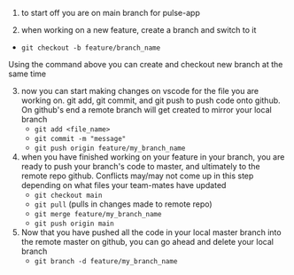 1. to start off you are on main branch for pulse-app

2. when working on a new feature, create a branch and switch to it

- `git checkout -b feature/branch_name`

Using the command above you can create and checkout new branch at the same time

3. now you can start making changes on vscode for the file you are working on. git add, git commit, and git push to push code onto github. On github's end a remote branch will get created to mirror your local branch
   - `git add <file_name>`
   - `git commit -m "message"`
   - `git push origin feature/my_branch_name`
4. when you have finished working on your feature in your branch, you are ready to push your branch's code to master, and ultimately to the remote repo github. Conflicts may/may not come up in this step depending on what files your team-mates have updated
   - `git checkout main`
   - `git pull` (pulls in changes made to remote repo)
   - `git merge feature/my_branch_name`
   - `git push origin main`
5. Now that you have pushed all the code in your local master branch into the remote master on github, you can go ahead and delete your local branch
   - `git branch -d feature/my_branch_name`
